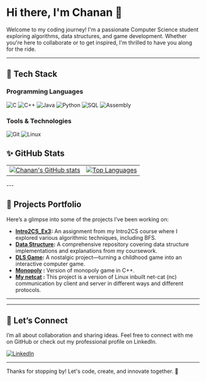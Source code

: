# Hi there, I'm Chanan 👋

Welcome to my coding journey! I'm a passionate Computer Science student exploring algorithms, data structures, and game development. Whether you're here to collaborate or to get inspired, I'm thrilled to have you along for the ride.

---

## 🚀 Tech Stack

### Programming Languages
<p>
  <img src="https://img.shields.io/badge/C-A8B9CC.svg?style=for-the-badge&logo=C&logoColor=white" alt="C">
  <img src="https://img.shields.io/badge/C++-00599C.svg?style=for-the-badge&logo=C%2B%2B&logoColor=white" alt="C++">
  <img src="https://img.shields.io/badge/Java-ED8B00.svg?style=for-the-badge&logo=java&logoColor=white" alt="Java">
  <img src="https://img.shields.io/badge/Python-3776AB.svg?style=for-the-badge&logo=python&logoColor=white" alt="Python">
  <img src="https://img.shields.io/badge/SQL-4479A1.svg?style=for-the-badge&logo=postgresql&logoColor=white" alt="SQL">
  <img src="https://img.shields.io/badge/Assembly-000000.svg?style=for-the-badge&logo=none&logoColor=white" alt="Assembly">
</p>

### Tools & Technologies
<p>
  <!-- Examples, adjust to whatever tools you actually use -->
  <img src="https://img.shields.io/badge/Git-F05032.svg?style=for-the-badge&logo=git&logoColor=white" alt="Git">
  <img src="https://img.shields.io/badge/Linux-FCC624.svg?style=for-the-badge&logo=linux&logoColor=black" alt="Linux">
</p>

## ✨ GitHub Stats

<table>
  <tr>
    <td align="center">
      <a href="https://github.com/chanan-hash">
        <img src="https://github-readme-stats.vercel.app/api?username=chanan-hash&show_icons=true&count_private=true&card_width=500" alt="Chanan's GitHub stats" />
      </a>
    </td>
    <td align="center">
      <a href="https://github.com/chanan-hash">
        <img src="https://github-readme-stats.vercel.app/api/top-langs/?username=chanan-hash&hide=jupyter%20notebook&layout=compact&langs_count=5&card_width=450" alt="Top Languages" />
      </a>
    </td>
  </tr>
</table>
---

## 📂 Projects Portfolio

Here’s a glimpse into some of the projects I’ve been working on:

- **[Intro2CS_Ex3](https://github.com/chanan-hash/My-ariel-university-exercises/tree/main/semster1/EX3):** An assignment from my Intro2CS course where I explored various algorithmic techniques, including BFS.
- **[Data Structure](https://github.com/chanan-hash/Data-Structure-AU):** A comprehensive repository covering data structure implementations and explanations from my coursework.
- **[DLS Game](https://github.com/chanan-hash/DLS-game):** A nostalgic project—turning a childhood game into an interactive computer game.
- **[Monopoly](https://github.com/chanan-hash/Monopoly)
:** Version of monopoly game in C++.  
- **[My netcat](https://github.com/chanan-hash/OS-Ex2)
:** This project is a version of Linux inbuilt net-cat (nc) communication by client and server in different ways and different protocols.
---

---

## 🤝 Let’s Connect

I’m all about collaboration and sharing ideas. Feel free to connect with me on GitHub or check out my professional profile on LinkedIn.

[<img src="https://img.shields.io/badge/LinkedIn-blue?style=for-the-badge&logo=linkedin&logoColor=white" alt="LinkedIn" />](https://www.linkedin.com/in/chanan-helman-1b83a0288/)

---

Thanks for stopping by! Let's code, create, and innovate together. 🚀

<!-- 
Optionally add a visitor counter:
![Visitor Count](https://profile-counter.glitch.me/chanan-hash/count.svg)
-->
